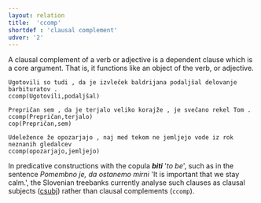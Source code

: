 ```yaml
---
layout: relation
title:  'ccomp'
shortdef : 'clausal complement'
udver: '2'
---
```


A clausal complement of a verb or adjective is a dependent clause which is a core argument. That is, it functions like an object of the verb, or adjective. 

~~~ sdparse
Ugotovili so tudi , da je izvleček baldrijana podaljšal delovanje barbituratov .
ccomp(Ugotovili,podaljšal)
~~~
~~~ sdparse
Prepričan sem , da je terjalo veliko korajže , je svečano rekel Tom .
ccomp(Prepričan,terjalo)
cop(Prepričan,sem)
~~~
~~~ sdparse
Udeležence že opozarjajo , naj med tekom ne jemljejo vode iz rok neznanih gledalcev
ccomp(opozarjajo,jemljejo)
~~~

In predicative constructions with the copula **_biti_** '_to be_', such as in the sentence _Pomembno je, da ostanemo mirni_ 'It is important that we stay calm.', the Slovenian treebanks currently analyse such clauses as clausal subjects ([csubj]()) rather than clausal complements (`ccomp`).
<!-- Interlanguage links updated Po lis 14 15:35:14 CET 2022 -->
